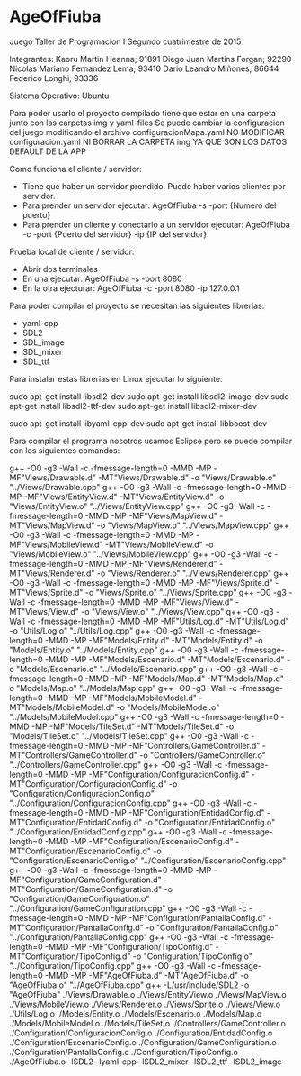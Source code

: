 # AgeOfFiuba

Juego Taller de Programacion I
Segundo cuatrimestre de 2015 

Integrantes:
Kaoru Martin Heanna; 91891
Diego Juan Martins Forgan; 92290
Nicolas Mariano Fernandez Lema; 93410
Dario Leandro Miñones; 86644
Federico Longhi; 93336


Sistema Operativo: Ubuntu

Para poder usarlo el proyecto compilado tiene que estar en una carpeta junto con las carpetas img y yaml-files
Se puede cambiar la configuracion del juego modificando el archivo configuracionMapa.yaml
NO MODIFICAR configuracion.yaml NI BORRAR LA CARPETA img YA QUE SON LOS DATOS DEFAULT DE LA APP

Como funciona el cliente / servidor:

- Tiene que haber un servidor prendido. Puede haber varios clientes por servidor.
- Para prender un servidor ejecutar: AgeOfFiuba -s -port {Numero del puerto}
- Para prender un cliente y conectarlo a un servidor ejecutar: AgeOfFiuba -c -port {Puerto del servidor} -ip {IP del servidor}

Prueba local de cliente / servidor:

- Abrir dos terminales
- En una ejecutar: AgeOfFiuba -s -port 8080
- En la otra ejecturar: AgeOfFiuba -c -port 8080 -ip 127.0.0.1

Para poder compilar el proyecto se necesitan las siguientes librerias:

- yaml-cpp
- SDL2
- SDL_image
- SDL_mixer
- SDL_ttf

Para instalar estas librerias en Linux ejecutar lo siguiente:

sudo apt-get install libsdl2-dev
sudo apt-get install libsdl2-image-dev
sudo apt-get install libsdl2-ttf-dev
sudo apt-get install libsdl2-mixer-dev

sudo apt-get install libyaml-cpp-dev
sudo apt-get install libboost-dev

Para compilar el programa nosotros usamos Eclipse pero se puede compilar con los siguientes comandos:

g++ -O0 -g3 -Wall -c -fmessage-length=0 -MMD -MP -MF"Views/Drawable.d" -MT"Views/Drawable.d" -o "Views/Drawable.o" "../Views/Drawable.cpp"
g++ -O0 -g3 -Wall -c -fmessage-length=0 -MMD -MP -MF"Views/EntityView.d" -MT"Views/EntityView.d" -o "Views/EntityView.o" "../Views/EntityView.cpp"
g++ -O0 -g3 -Wall -c -fmessage-length=0 -MMD -MP -MF"Views/MapView.d" -MT"Views/MapView.d" -o "Views/MapView.o" "../Views/MapView.cpp"
g++ -O0 -g3 -Wall -c -fmessage-length=0 -MMD -MP -MF"Views/MobileView.d" -MT"Views/MobileView.d" -o "Views/MobileView.o" "../Views/MobileView.cpp"
g++ -O0 -g3 -Wall -c -fmessage-length=0 -MMD -MP -MF"Views/Renderer.d" -MT"Views/Renderer.d" -o "Views/Renderer.o" "../Views/Renderer.cpp"
g++ -O0 -g3 -Wall -c -fmessage-length=0 -MMD -MP -MF"Views/Sprite.d" -MT"Views/Sprite.d" -o "Views/Sprite.o" "../Views/Sprite.cpp"
g++ -O0 -g3 -Wall -c -fmessage-length=0 -MMD -MP -MF"Views/View.d" -MT"Views/View.d" -o "Views/View.o" "../Views/View.cpp"
g++ -O0 -g3 -Wall -c -fmessage-length=0 -MMD -MP -MF"Utils/Log.d" -MT"Utils/Log.d" -o "Utils/Log.o" "../Utils/Log.cpp"
g++ -O0 -g3 -Wall -c -fmessage-length=0 -MMD -MP -MF"Models/Entity.d" -MT"Models/Entity.d" -o "Models/Entity.o" "../Models/Entity.cpp"
g++ -O0 -g3 -Wall -c -fmessage-length=0 -MMD -MP -MF"Models/Escenario.d" -MT"Models/Escenario.d" -o "Models/Escenario.o" "../Models/Escenario.cpp"
g++ -O0 -g3 -Wall -c -fmessage-length=0 -MMD -MP -MF"Models/Map.d" -MT"Models/Map.d" -o "Models/Map.o" "../Models/Map.cpp"
g++ -O0 -g3 -Wall -c -fmessage-length=0 -MMD -MP -MF"Models/MobileModel.d" -MT"Models/MobileModel.d" -o "Models/MobileModel.o" "../Models/MobileModel.cpp"
g++ -O0 -g3 -Wall -c -fmessage-length=0 -MMD -MP -MF"Models/TileSet.d" -MT"Models/TileSet.d" -o "Models/TileSet.o" "../Models/TileSet.cpp"
g++ -O0 -g3 -Wall -c -fmessage-length=0 -MMD -MP -MF"Controllers/GameController.d" -MT"Controllers/GameController.d" -o "Controllers/GameController.o" "../Controllers/GameController.cpp"
g++ -O0 -g3 -Wall -c -fmessage-length=0 -MMD -MP -MF"Configuration/ConfiguracionConfig.d" -MT"Configuration/ConfiguracionConfig.d" -o "Configuration/ConfiguracionConfig.o" "../Configuration/ConfiguracionConfig.cpp"
g++ -O0 -g3 -Wall -c -fmessage-length=0 -MMD -MP -MF"Configuration/EntidadConfig.d" -MT"Configuration/EntidadConfig.d" -o "Configuration/EntidadConfig.o" "../Configuration/EntidadConfig.cpp"
g++ -O0 -g3 -Wall -c -fmessage-length=0 -MMD -MP -MF"Configuration/EscenarioConfig.d" -MT"Configuration/EscenarioConfig.d" -o "Configuration/EscenarioConfig.o" "../Configuration/EscenarioConfig.cpp"
g++ -O0 -g3 -Wall -c -fmessage-length=0 -MMD -MP -MF"Configuration/GameConfiguration.d" -MT"Configuration/GameConfiguration.d" -o "Configuration/GameConfiguration.o" "../Configuration/GameConfiguration.cpp"
g++ -O0 -g3 -Wall -c -fmessage-length=0 -MMD -MP -MF"Configuration/PantallaConfig.d" -MT"Configuration/PantallaConfig.d" -o "Configuration/PantallaConfig.o" "../Configuration/PantallaConfig.cpp"
g++ -O0 -g3 -Wall -c -fmessage-length=0 -MMD -MP -MF"Configuration/TipoConfig.d" -MT"Configuration/TipoConfig.d" -o "Configuration/TipoConfig.o" "../Configuration/TipoConfig.cpp"
g++ -O0 -g3 -Wall -c -fmessage-length=0 -MMD -MP -MF"AgeOfFiuba.d" -MT"AgeOfFiuba.d" -o "AgeOfFiuba.o" "../AgeOfFiuba.cpp"
g++ -L/usr/include/SDL2 -o "AgeOfFiuba"  ./Views/Drawable.o ./Views/EntityView.o ./Views/MapView.o ./Views/MobileView.o ./Views/Renderer.o ./Views/Sprite.o ./Views/View.o  ./Utils/Log.o  ./Models/Entity.o ./Models/Escenario.o ./Models/Map.o ./Models/MobileModel.o ./Models/TileSet.o  ./Controllers/GameController.o  ./Configuration/ConfiguracionConfig.o ./Configuration/EntidadConfig.o ./Configuration/EscenarioConfig.o ./Configuration/GameConfiguration.o ./Configuration/PantallaConfig.o ./Configuration/TipoConfig.o  ./AgeOfFiuba.o   -lSDL2 -lyaml-cpp -lSDL2_mixer -lSDL2_ttf -lSDL2_image